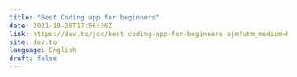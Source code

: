 ```yaml
---
title: "Best Coding app for beginners"
date: 2021-10-28T17:56:36Z
link: https://dev.to/jcc/best-coding-app-for-beginners-ajm?utm_medium=RSS&utm_source=news.12bit.vn
site: dev.to
language: English
draft: false
---
```

